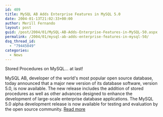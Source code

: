 ```yaml
---
id: 409
title: MySQL AB Adds Enterprise Features in MySQL 5.0
date: 2004-01-13T21:02:33+00:00
author: Merill Fernando
layout: post
guid: /post/2004/01/MySQL-AB-Adds-Enterprise-Features-in-MySQL-50.aspx
permalink: /2004/01/mysql-ab-adds-enterprise-features-in-mysql-50/
dsq_thread_id:
  - "79445049"
categories:
  - News
---
```

<body xmlns="http://www.w3.org/1999/xhtml">
    <div class="Section1">
        <p>
            Stored Procedures on MySQL&hellip; at last!
        </p>
        <p>
            <span style=''>MySQL</span> AB, developer of the world's most popular open source
            database, today announced that a major new version of its database software, version
            5.0, is now available. The new release includes the addition of stored procedures
            as well as other advances designed to enhance the development of large-scale enterprise
            database applications. The MySQL 5.0 alpha development release is now available for
            testing and evaluation by the open source community. <a href="http://www.mysql.com/press/release_2004_02.html">Read
            more</a>
        </p>
    </div>
</body>